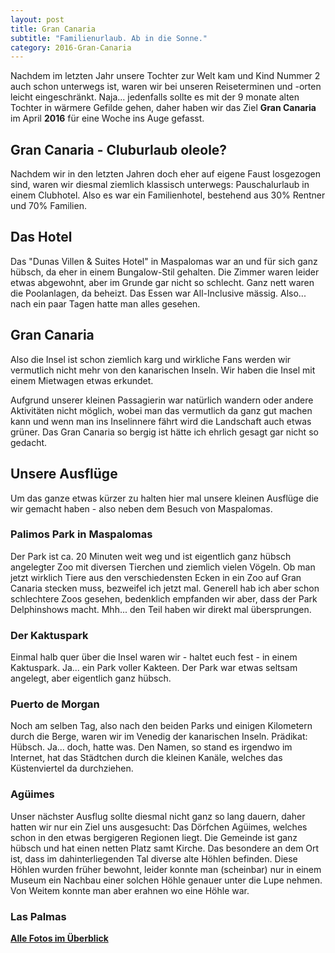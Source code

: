 ```yaml
---
layout: post
title: Gran Canaria
subtitle: "Familienurlaub. Ab in die Sonne."
category: 2016-Gran-Canaria
---
```

Nachdem im letzten Jahr unsere Tochter zur Welt kam und Kind Nummer 2 auch schon unterwegs ist, waren wir bei unseren Reiseterminen und -orten leicht eingeschränkt. Naja... jedenfalls sollte es mit der 9 monate alten Tochter in wärmere Gefilde gehen, daher haben wir das Ziel __Gran Canaria__ im April __2016__ für eine Woche ins Auge gefasst.

## Gran Canaria - Cluburlaub oleole?
Nachdem wir in den letzten Jahren doch eher auf eigene Faust losgezogen sind, waren wir diesmal ziemlich klassisch unterwegs: Pauschalurlaub in einem Clubhotel. Also es war ein Familienhotel, bestehend aus 30% Rentner und 70% Familien.

## Das Hotel

Das "Dunas Villen & Suites Hotel" in Maspalomas war an und für sich ganz hübsch, da eher in einem Bungalow-Stil gehalten. Die Zimmer waren leider etwas abgewohnt, aber im Grunde gar nicht so schlecht. Ganz nett waren die Poolanlagen, da beheizt. Das Essen war All-Inclusive mässig. Also... nach ein paar Tagen hatte man alles gesehen. 

## Gran Canaria

Also die Insel ist schon ziemlich karg und wirkliche Fans werden wir vermutlich nicht mehr von den kanarischen Inseln. Wir haben die Insel mit einem Mietwagen etwas erkundet.

Aufgrund unserer kleinen Passagierin war natürlich wandern oder andere Aktivitäten nicht möglich, wobei man das vermutlich da ganz gut machen kann und wenn man ins Inselinnere fährt wird die Landschaft auch etwas grüner. Das Gran Canaria so bergig ist hätte ich ehrlich gesagt gar nicht so gedacht.

## Unsere Ausflüge

Um das ganze etwas kürzer zu halten hier mal unsere kleinen Ausflüge die wir gemacht haben - also neben dem Besuch von Maspalomas.

### Palimos Park in Maspalomas

Der Park ist ca. 20 Minuten weit weg und ist eigentlich ganz hübsch angelegter Zoo mit diversen Tierchen und ziemlich vielen Vögeln. Ob man jetzt wirklich Tiere aus den verschiedensten Ecken in ein Zoo auf Gran Canaria stecken muss, bezweifel ich jetzt mal. Generell hab ich aber schon schlechtere Zoos gesehen, bedenklich empfanden wir aber, dass der Park Delphinshows macht. Mhh... den Teil haben wir direkt mal übersprungen.

### Der Kaktuspark

Einmal halb quer über die Insel waren wir - haltet euch fest - in einem Kaktuspark. Ja... ein Park voller Kakteen. Der Park war etwas seltsam angelegt, aber eigentlich ganz hübsch.

### Puerto de Morgan

Noch am selben Tag, also nach den beiden Parks und einigen Kilometern durch die Berge, waren wir im Venedig der kanarischen Inseln. Prädikat: Hübsch. Ja... doch, hatte was. Den Namen, so stand es irgendwo im Internet, hat das Städtchen durch die kleinen Kanäle, welches das Küstenviertel da durchziehen.

### Agüimes

Unser nächster Ausflug sollte diesmal nicht ganz so lang dauern, daher hatten wir nur ein Ziel uns ausgesucht: Das Dörfchen Agüimes, welches schon in den etwas bergigeren Regionen liegt.
Die Gemeinde ist ganz hübsch und hat einen netten Platz samt Kirche. Das besondere an dem Ort ist, dass im dahinterliegenden Tal diverse alte Höhlen befinden.
Diese Höhlen wurden früher bewohnt, leider konnte man (scheinbar) nur in einem Museum ein Nachbau einer solchen Höhle genauer unter die Lupe nehmen. Von Weitem konnte man aber erahnen wo eine Höhle war.

### Las Palmas


__[Alle Fotos im Überblick](/2016-gran-canaria/fotos)__
